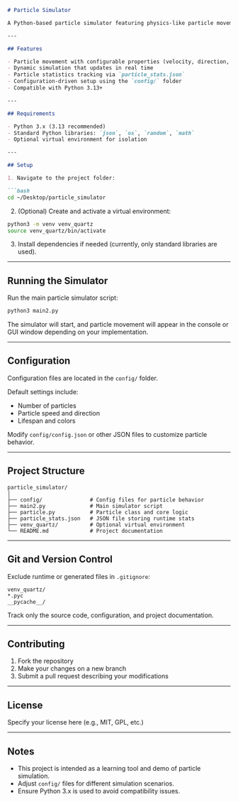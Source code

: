 ````markdown
# Particle Simulator

A Python-based particle simulator featuring physics-like particle movement, customizable behavior, and statistics tracking. This project demonstrates interactive simulation with Python and is ideal for exploring physics-based visuals or learning particle system concepts.

---

## Features

- Particle movement with configurable properties (velocity, direction, lifespan, color, etc.)
- Dynamic simulation that updates in real time
- Particle statistics tracking via `particle_stats.json`
- Configuration-driven setup using the `config/` folder
- Compatible with Python 3.13+

---

## Requirements

- Python 3.x (3.13 recommended)
- Standard Python libraries: `json`, `os`, `random`, `math`
- Optional virtual environment for isolation

---

## Setup

1. Navigate to the project folder:

```bash
cd ~/Desktop/particle_simulator
````

2. (Optional) Create and activate a virtual environment:

```bash
python3 -m venv venv_quartz
source venv_quartz/bin/activate
```

3. Install dependencies if needed (currently, only standard libraries are used).

---

## Running the Simulator

Run the main particle simulator script:

```bash
python3 main2.py
```

The simulator will start, and particle movement will appear in the console or GUI window depending on your implementation.

---

## Configuration

Configuration files are located in the `config/` folder.

Default settings include:

* Number of particles
* Particle speed and direction
* Lifespan and colors

Modify `config/config.json` or other JSON files to customize particle behavior.

---

## Project Structure

```
particle_simulator/
│
├── config/               # Config files for particle behavior
├── main2.py              # Main simulator script
├── particle.py           # Particle class and core logic
├── particle_stats.json   # JSON file storing runtime stats
├── venv_quartz/          # Optional virtual environment
└── README.md             # Project documentation
```

---

## Git and Version Control

Exclude runtime or generated files in `.gitignore`:

```
venv_quartz/
*.pyc
__pycache__/
```

Track only the source code, configuration, and project documentation.

---

## Contributing

1. Fork the repository
2. Make your changes on a new branch
3. Submit a pull request describing your modifications

---

## License

Specify your license here (e.g., MIT, GPL, etc.)

---

## Notes

* This project is intended as a learning tool and demo of particle simulation.
* Adjust `config/` files for different simulation scenarios.
* Ensure Python 3.x is used to avoid compatibility issues.

```
```
